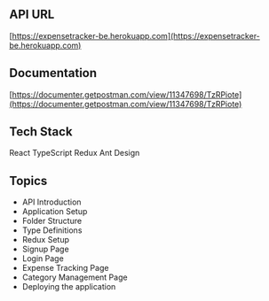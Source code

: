 ## API URL

[https://expensetracker-be.herokuapp.com](https://expensetracker-be.herokuapp.com)

## Documentation

[https://documenter.getpostman.com/view/11347698/TzRPiote](https://documenter.getpostman.com/view/11347698/TzRPiote)

## Tech Stack

React
TypeScript
Redux
Ant Design

## Topics

- API Introduction
- Application Setup
- Folder Structure
- Type Definitions
- Redux Setup
- Signup Page
- Login Page
- Expense Tracking Page
- Category Management Page
- Deploying the application
